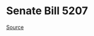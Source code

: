 # Senate Bill 5207

[Source](http://lawfilesext.leg.wa.gov/biennium/2023-24/Pdf/Bills/Senate%20Bills/5207.pdf)